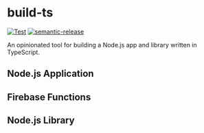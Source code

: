 # build-ts

[![Test](https://github.com/WillBooster/build-ts/actions/workflows/test.yml/badge.svg)](https://github.com/WillBooster/build-ts/actions/workflows/test.yml)
[![semantic-release](https://img.shields.io/badge/%20%20%F0%9F%93%A6%F0%9F%9A%80-semantic--release-e10079.svg)](https://github.com/semantic-release/semantic-release)

An opinionated tool for building a Node.js app and library written in TypeScript.

## Node.js Application

## Firebase Functions

## Node.js Library
